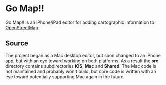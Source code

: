 # Go Map!!

Go Map!! is an iPhone/iPad editor for adding cartographic information to [OpenStreetMap](www.openstreetmap.org).


## Source

The project began as a Mac desktop editor, but soon changed to an iPhone app, but with an eye toward working on both platforms. As a result the **src** directory contains subdirectories **iOS**, **Mac** and **Shared**. The Mac code is not maintained and probably won't build, but core code is written with an eye toward potentially supporting Mac again in the future. 


